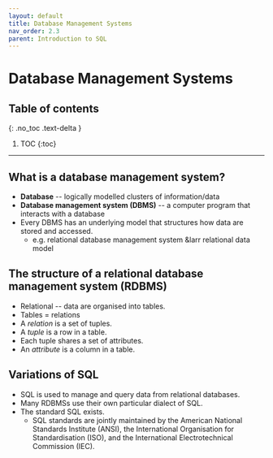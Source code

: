 ```yaml
---
layout: default
title: Database Management Systems
nav_order: 2.3
parent: Introduction to SQL
---
```

# Database Management Systems

## Table of contents
{: .no_toc .text-delta }

1. TOC
{:toc}

---

## What is a database management system?
- **Database** -- logically modelled clusters of information/data
- **Database management system (DBMS)** -- a computer program that interacts with a database
- Every DBMS has an underlying model that structures how data are stored and accessed. 
    - e.g. relational database management system &larr relational data model

## The structure of a relational database management system (RDBMS)
- Relational -- data are organised into tables. 
- Tables = relations 
- A _relation_ is a set of tuples.
- A _tuple_ is a row in a table. 
- Each tuple shares a set of attributes.
- An _attribute_ is a column in a table. 

## Variations of SQL
- SQL is used to manage and query data from relational databases. 
- Many RDBMSs use their own particular dialect of SQL. 
- The standard SQL exists. 
    - SQL standards are jointly maintained by the American National Standards Institute (ANSI), the International Organisation for Standardisation (ISO), and the International Electrotechnical Commission (IEC). 